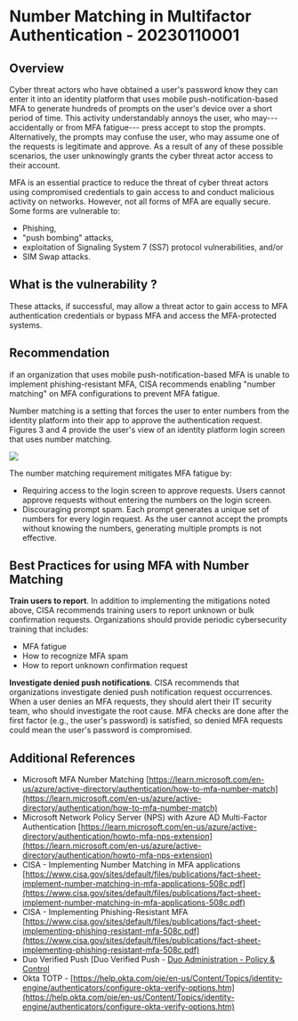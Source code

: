 # Number Matching in Multifactor Authentication - 20230110001

## Overview

Cyber threat actors who have obtained a user's password know they can enter it into an identity platform that uses mobile push-notification-based MFA to generate hundreds of prompts on the user's device over a short period of time.  This activity understandably annoys the user, who may---accidentally or from MFA fatigue--- press accept to stop the prompts. Alternatively, the prompts may confuse the user, who may assume one of the requests is legitimate and approve. As a result of any of these possible scenarios, the user unknowingly grants the cyber threat actor access to their account.

MFA is an essential practice to reduce the threat of cyber threat actors using compromised credentials to gain access to and conduct malicious activity on networks. However, not all forms of MFA are equally secure. Some forms are vulnerable to:

- Phishing,
- "push bombing" attacks,
- exploitation of Signaling System 7 (SS7) protocol vulnerabilities, and/or
- SIM Swap attacks.

## What is the vulnerability ?

These attacks, if successful, may allow a threat actor to gain access to MFA authentication credentials or bypass MFA and access the MFA-protected systems.

## Recommendation

if an organization that uses mobile push-notification-based MFA is unable to implement phishing-resistant MFA, CISA recommends enabling "number matching" on MFA configurations to prevent MFA fatigue.

Number matching is a setting that forces the user to enter numbers from the identity platform into their app to approve the authentication request.  Figures 3 and 4 provide the user's view of an identity platform login screen that uses number matching.

![](../images/2023-01-10_11-33%20MFA.png)

The number matching requirement mitigates MFA fatigue by:

- Requiring access to the login screen to approve requests. Users cannot approve requests without entering the numbers on the login screen.
- Discouraging prompt spam. Each prompt generates a unique set of numbers for every login request. As the user cannot accept the prompts without knowing the numbers, generating multiple prompts is not effective.

## Best Practices for using MFA with Number Matching

**Train users to report**. In addition to implementing the mitigations noted above, CISA recommends training users to report unknown or bulk confirmation requests. Organizations should provide periodic cybersecurity training that includes:

- MFA fatigue
- How to recognize MFA spam
- How to report unknown confirmation request

**Investigate denied push notifications**. CISA recommends that organizations investigate denied push notification request occurrences. When a user denies an MFA requests, they should alert their IT security team, who should investigate the root cause. MFA checks are done after the first factor (e.g., the user's password) is satisfied, so denied MFA requests could mean the user's password is compromised.

## Additional References

- Microsoft MFA Number Matching [https://learn.microsoft.com/en-us/azure/active-directory/authentication/how-to-mfa-number-match](https://learn.microsoft.com/en-us/azure/active-directory/authentication/how-to-mfa-number-match)
- Microsoft Network Policy Server (NPS) with Azure AD Multi-Factor Authentication [https://learn.microsoft.com/en-us/azure/active-directory/authentication/howto-mfa-nps-extension](https://learn.microsoft.com/en-us/azure/active-directory/authentication/howto-mfa-nps-extension)
- CISA - Implementing Number Matching in MFA applications [https://www.cisa.gov/sites/default/files/publications/fact-sheet-implement-number-matching-in-mfa-applications-508c.pdf](https://www.cisa.gov/sites/default/files/publications/fact-sheet-implement-number-matching-in-mfa-applications-508c.pdf)
- CISA - Implementing Phishing-Resistant MFA [https://www.cisa.gov/sites/default/files/publications/fact-sheet-implementing-phishing-resistant-mfa-508c.pdf](https://www.cisa.gov/sites/default/files/publications/fact-sheet-implementing-phishing-resistant-mfa-508c.pdf)
- Duo Verified Push \[Duo Verified Push - [Duo Administration - Policy & Control](https://duo.com/docs/policy#verified-push)
- Okta TOTP - [https://help.okta.com/oie/en-us/Content/Topics/identity-engine/authenticators/configure-okta-verify-options.htm](https://help.okta.com/oie/en-us/Content/Topics/identity-engine/authenticators/configure-okta-verify-options.htm)
